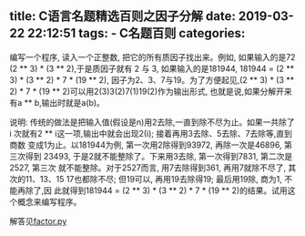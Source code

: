 title: C语言名题精选百则之因子分解
date: 2019-03-22 22:12:51
tags:
    - C名题百则
categories:
---
编写一个程序, 读入一个正整数, 把它的所有质因子找出来。例如, 如果输入的是72
(2 ** 3) * (3 ** 2),于是质因子就有 2 与 3, 如果输入的是181944, 181944 = (2 ** 3) * (3 ** 2) * 7 * (19 ** 2), 因子为2、3、7与19。为了方便起见,(2 ** 3) * (3 ** 2) * 7 * (19 ** 2)可以用2(3)3(2)7(1)19(2)作为输出形式, 也就是说,如果分解开来有a ** b,输出时就是a(b)。

说明: 传统的做法是把输入值(假设是n)用2去除,一直到除不尽为止。如果一共除了i
次就有2 ** i这一项,输出中就会出现2(i); 接着再用3去除、5去除、7去除等,直到商数
变成1为止。以181944为例, 第一次用2除得到93972, 再除一次是46896, 第三次得到
23493, 于是2就不能整除了。下来用3去除, 第一次得到7831, 第二次是2527, 第三次
就不能整除。对于2527而言, 用7去除得到361, 再用7就除不尽了, 其次的11、13、15
17也都除不尽; 但19可以, 再用19去除得19; 最后用19除, 商为1, 不能再除了,因
此就得到181944 = (2 ** 3) * (3 ** 2) * 7 * (19 ** 2)的结果。试用这个概念来编写程序。

解答见[factor.py](https://github.com/dengshilong/C100Problem/blob/master/chapter2/factor.py)
